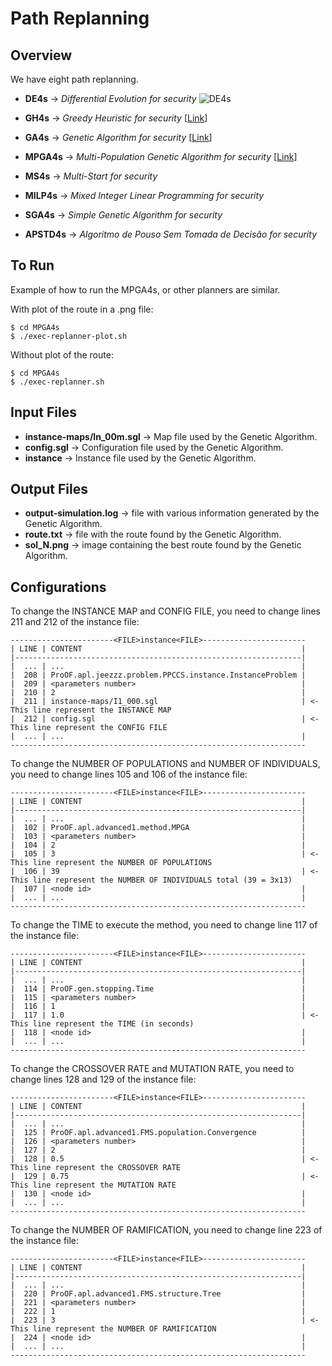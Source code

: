 # Path Replanning

## Overview

We have eight path replanning.

* **DE4s** -> *Differential Evolution for security* ![DE4s](./tree/master/DE4s/)

* **GH4s** -> *Greedy Heuristic for security* [[Link](http://www.worldscientific.com/doi/abs/10.1142/S0218213017600089)]

* **GA4s** -> *Genetic Algorithm for security* [[Link](http://www.worldscientific.com/doi/abs/10.1142/S0218213017600089)]

* **MPGA4s** ->  *Multi-Population Genetic Algorithm for security* [[Link](http://ieeexplore.ieee.org/document/7372174/)]

* **MS4s** -> *Multi-Start for security*

* **MILP4s** -> *Mixed Integer Linear Programming for security*

* **SGA4s** -> *Simple Genetic Algorithm for security*

* **APSTD4s** -> *Algoritmo de Pouso Sem Tomada de Decisão for security*

## To Run

Example of how to run the MPGA4s, or other planners are similar.

With plot of the route in a .png file:

```
$ cd MPGA4s
$ ./exec-replanner-plot.sh
```

Without plot of the route:

```
$ cd MPGA4s
$ ./exec-replanner.sh
```

## Input Files

* **instance-maps/In_00m.sgl** -> Map file used by the Genetic Algorithm.
* **config.sgl** -> Configuration file used by the Genetic Algorithm.
* **instance** -> Instance file used by the Genetic Algorithm.

## Output Files

* **output-simulation.log** -> file with various information generated by the Genetic Algorithm.
* **route.txt** -> file with the route found by the Genetic Algorithm.
* **sol_N.png** -> image containing the best route found by the Genetic Algorithm.

## Configurations

To change the INSTANCE MAP and CONFIG FILE, you need to change lines 211 and 212 of the instance file:

```
-----------------------<FILE>instance<FILE>-----------------------
| LINE | CONTENT                                                 |
|----------------------------------------------------------------|
|  ... | ...                                                     |
|  208 | ProOF.apl.jeezzz.problem.PPCCS.instance.InstanceProblem |
|  209 | <parameters number>                                     |
|  210 | 2                                                       |
|  211 | instance-maps/I1_000.sgl                                | <- This line represent the INSTANCE MAP
|  212 | config.sgl                                              | <- This line represent the CONFIG FILE
|  ... | ...                                                     |
------------------------------------------------------------------
```

To change the NUMBER OF POPULATIONS and NUMBER OF INDIVIDUALS, you need to change lines 105 and 106 of the instance file:

```
-----------------------<FILE>instance<FILE>-----------------------
| LINE | CONTENT                                                 |
|----------------------------------------------------------------|
|  ... | ...                                                     |
|  102 | ProOF.apl.advanced1.method.MPGA                         |
|  103 | <parameters number>                                     |
|  104 | 2                                                       |
|  105 | 3                                                       | <- This line represent the NUMBER OF POPULATIONS
|  106 | 39                                                      | <- This line represent the NUMBER OF INDIVIDUALS total (39 = 3x13)
|  107 | <node id>                                               |
|  ... | ...                                                     |
------------------------------------------------------------------
```

To change the TIME to execute the method, you need to change line 117 of the instance file:

```
-----------------------<FILE>instance<FILE>-----------------------
| LINE | CONTENT                                                 |
|----------------------------------------------------------------|
|  ... | ...                                                     |
|  114 | ProOF.gen.stopping.Time                                 |
|  115 | <parameters number>                                     |
|  116 | 1                                                       |
|  117 | 1.0                                                     | <- This line represent the TIME (in seconds)
|  118 | <node id>                                               |
|  ... | ...                                                     |
------------------------------------------------------------------
```

To change the CROSSOVER RATE and MUTATION RATE, you need to change lines 128 and 129 of the instance file:

```
-----------------------<FILE>instance<FILE>-----------------------
| LINE | CONTENT                                                 |
|----------------------------------------------------------------|
|  ... | ...                                                     |
|  125 | ProOF.apl.advanced1.FMS.population.Convergence          |
|  126 | <parameters number>                                     |
|  127 | 2                                                       |
|  128 | 0.5                                                     | <- This line represent the CROSSOVER RATE
|  129 | 0.75                                                    | <- This line represent the MUTATION RATE
|  130 | <node id>                                               |
|  ... | ...                                                     |
------------------------------------------------------------------
```

To change the NUMBER OF RAMIFICATION, you need to change line 223 of the instance file:

```
-----------------------<FILE>instance<FILE>-----------------------
| LINE | CONTENT                                                 |
|----------------------------------------------------------------|
|  ... | ...                                                     |
|  220 | ProOF.apl.advanced1.FMS.structure.Tree                  |
|  221 | <parameters number>                                     |
|  222 | 1                                                       |
|  223 | 3                                                       | <- This line represent the NUMBER OF RAMIFICATION
|  224 | <node id>                                               |
|  ... | ...                                                     |
------------------------------------------------------------------
```
